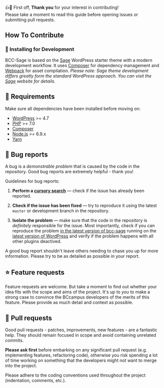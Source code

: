 :+1::tada: First off, **Thank you** for your interest in contributing! 
<br>
Please take a moment to read this guide before opening issues or submitting pull requests.   

## How To Contribute 

###  :wrench: Installing for Development

BCC-Sage is based on the [Sage](https://github.com/roots/sage) WordPress starter theme with a modern development workflow. It uses [Composer](https://getcomposer.org) for dependency management and [Webpack](https://webpack.github.io/) for asset compilation. _Please note: Sage theme development differs greatly form the standard WordPress approach. You can visit the [Sage](https://roots.io/sage/) website for details._

## :construction: Requirements

Make sure all dependencies have been installed before moving on:

* [WordPress](https://wordpress.org/) >= 4.7
* [PHP](http://php.net/manual/en/install.php) >= 7.0
* [Composer](https://getcomposer.org/download/)
* [Node.js](http://nodejs.org/) >= 6.9.x
* [Yarn](https://yarnpkg.com/en/docs/install)

<a name="bugs"></a>
## :bug: Bug reports

A bug is a _demonstrable problem_ that is caused by the code in the repository.
Good bug reports are extremely helpful - thank you!

Guidelines for bug reports:

1. **Perform a [cursory search](https://github.com/issues?q=+is%3Aissue+repo%3Abccampus%2Fbcc-sage)** &mdash; check if the issue has already been
   reported.

2. **Check if the issue has been fixed** &mdash; try to reproduce it using the
   latest `master` or development branch in the repository.

3. **Isolate the problem** &mdash; make sure that the code in the repository is
_definitely_ responsible for the issue. Most importantly, check if you can reproduce the problem [in the latest version of bcc-sage](https://github.com/BCcampus/bcc-sage/releases/latest) running on the [latest version of WordPress](http://codex.wordpress.org/Upgrading_WordPress,) and verify if the problem happens with all other plugins deactived.

A good bug report shouldn't leave others needing to chase you up for more
information. Please try to be as detailed as possible in your report.


<a name="features"></a>
## :star: Feature requests

Feature requests are welcome. But take a moment to find out whether your idea
fits with the scope and aims of the project. It's up to *you* to make a strong
case to convince the BCcampus developers of the merits of this feature. Please
provide as much detail and context as possible.


<a name="pull-requests"></a>
## :metal: Pull requests

Good pull requests - patches, improvements, new features - are a fantastic
help. They should remain focused in scope and avoid containing unrelated
commits.

**Please ask first** before embarking on any significant pull request (e.g.
implementing features, refactoring code), otherwise you risk spending a lot of
time working on something that the developers might not want to merge into the
project.

Please adhere to the coding conventions used throughout the project (indentation,
comments, etc.).
